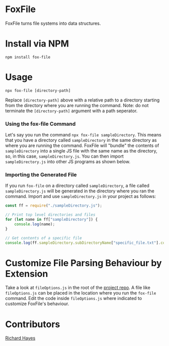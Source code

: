 # FoxFile

FoxFile turns file systems into data structures.

# Install via NPM

`npm install fox-file`

# Usage

`npx fox-file [directory-path]`

Replace `[directory-path]` above with a relative path to a directory starting from the directory where you are running the command. Note: do not terminate the `[directory-path]` argument with a path seperator.

### Using the fox-file Command

Let's say you run the command `npx fox-file sampleDirectory`. This means that you have a directory called `sampleDirectory` in the same directory as where you are running the command. FoxFile will "bundle" the contents of `sampleDirectory` into a single JS file with the same name as the directory, so, in this case, `sampleDirectory.js`. You can then import `sampleDirectory.js` into other JS programs as shown below.

### Importing the Generated File

If you run `fox-file` on a directory called `sampleDirectory`, a file called `sampleDirectory.js` will be generated in the directory where you ran the command. Import and use `sampleDirectory.js` in your project as follows:

```js
const ff = require("./sampleDirectory.js");

// Print top level directories and files
for (let name in ff["sampleDirectory"]) {
    console.log(name);
}

// Get contents of a specific file
console.log(ff.sampleDirectory.subDirectoryName["specific_file.txt"].contents);
```

# Customize File Parsing Behaviour by Extension

Take a look at `fileOptions.js` in the root of the [project repo](https://github.com/strawstack/FoxFile). A file like `fileOptions.js` can be placed in the location where you run the `fox-file` command. Edit the code inside `fileOptions.js` where indicated to customize FoxFile's behaviour.

# Contributors

[Richard Hayes](https://github.com/strawstack)
